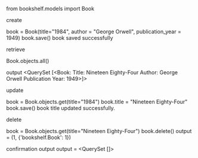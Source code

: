 from bookshelf.models import Book

create

book = Book(title="1984", author = "George Orwell", publication_year = 1949) book.save() book saved successfully

retrieve

Book.objects.all()

output <QuerySet [<Book: Title: Nineteen Eighty-Four Author: George Orwell Publication Year: 1949>]>

update

book = Book.objects.get(title="1984") book.title = "Nineteen Eighty-Four" book.save() book title updated successfully.

delete

book = Book.objects.get(title="Nineteen Eighty-Four") book.delete() output = (1, {'bookshelf.Book': 1})

confirmation output output = <QuerySet []>